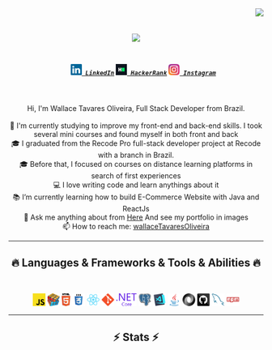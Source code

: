 <img align="right" src="https://visitor-badge.laobi.icu/badge?page_id=zumrudu-anka.zumrudu-anka">

<h1 align="center">
  <a href="https://git.io/typing-svg">
    <img src="https://readme-typing-svg.herokuapp.com/?lines=Hello,+everyone👋;I'm+Wallace+T+Oliveira;Nice+to+meet+you!&center=true&size=30">
  </a>
</h1>

<h5 align="center">
  <code>
    <a href="https://www.linkedin.com/in/wallace-oliveira/" title="LinkedIn Profile"><img width="22" src="images/linkedin.svg"> LinkedIn</a></code>
  <code><a href="https://www.hackerrank.com/wallacetavareso1" title="HackerRank Profile"><img width="22" src="images/hackerrank.png"> HackerRank</a></code>
  <code><a href="https://www.instagram.com/wallace_toliveira/" title="Instagram Profile"><img width="22" src="images/instagram.svg"> Instagram</a></code>
</h5>
<br>
<p align="center">
  Hi, I'm Wallace Tavares Oliveira, Full Stack Developer from Brazil.
  <br>
  <br>
  🔬 I'm currently studying to improve my front-end and back-end skills. I took several mini courses and found myself in both front and back
  <br>
  🎓 I graduated from the Recode Pro full-stack developer project at Recode with a branch in Brazil.
  <br>
  🎓 Before that, I focused on courses on distance learning platforms in search of first experiences
  <br>
  💻 I love writing code and learn anythings about it
  <br>
  📚 I’m currently learning how to build E-Commerce Website with Java and ReactJs
  <br>
  💬 Ask me anything about from <a href="https://www.instagram.com/wallace_toliveira/" title="Issues">Here</a> And see my portfolio in images 
  <br>
  📫 How to reach me: <a href="mailto: wallacetavaresoliveira84@gmail.com
.com">wallaceTavaresOliveira
</a>
</p>

<hr>
<h2 align="center">🔥 Languages & Frameworks & Tools & Abilities 🔥</h2>
<br>
<p align="center">
     <code><img title="Javascript" height="25" src="images/javascript.svg"></code>
    <code><img title="Problem Solving" height="25" src="images/problemSolving.png"></code>
    <code><img title="HTML5" height="25" src="images/html5.svg"></code>
    <code><img title="CSS" height="25" src="images/css.svg"></code>
    <code><img title="React" height="25" src="images/react-original.svg"></code>
    <code><img title="Git" height="25" src="images/git-original.svg"></code>
    <code><img title=".NetCore" height="25" src="images/dotnetcore.svg"></code>
    <code><img title="PostgreSQL" height="25" src="images/postgresql.svg"></code>
    <code><img title="Visual Studio Code" height="25" src="images/vscode.png"></code>
    <code><img title="Java" height="25" src="images/java-original.svg"></code>
    <code><img title="JSON" height="25" src="images/json.svg"></code>
    <code><img title="GitHub" height="25" src="images/github.svg"></code>
    <code><img title="MySQL" height="25" src="images/mysql.svg"></code>
    <code><img title="npm" height="25" src="images/npm.svg"></code>
</p>
<hr>

<h2 align="center">⚡ Stats ⚡</h2>
<br>
<!-- 

<hr>

<h2 align="center">👨‍💻 Repositories 👨‍💻</h2>
<br>
